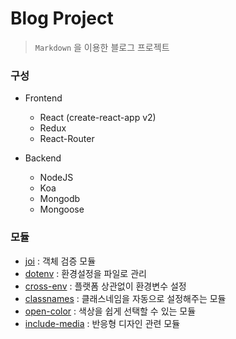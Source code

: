 # Blog Project

> `Markdown` 을 이용한 블로그 프로젝트

### 구성

- Frontend

  - React (create-react-app v2)
  - Redux
  - React-Router

- Backend

  - NodeJS
  - Koa
  - Mongodb
  - Mongoose

### 모듈

- [joi](https://github.com/hapijs/joi) : 객체 검증 모듈
- [dotenv](https://github.com/motdotla/dotenv#readme) : 환경설정을 파일로 관리
- [cross-env](https://github.com/kentcdodds/cross-env#readme) : 플랫폼 상관없이 환경변수 설정
- [classnames](https://github.com/JedWatson/classnames#readme) : 클래스네임을 자동으로 설정해주는 모듈
- [open-color](https://github.com/yeun/open-color) : 색상을 쉽게 선택할 수 있는 모듈
- [include-media](https://github.com/eduardoboucas/include-media) : 반응형 디자인 관련 모듈
